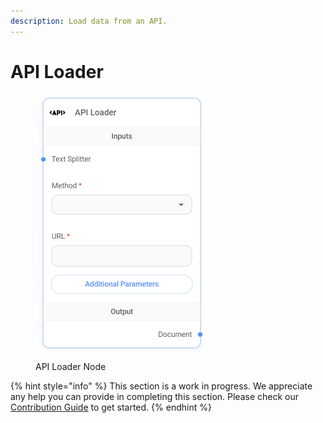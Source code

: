 ```yaml
---
description: Load data from an API.
---
```


# API Loader

<figure><img src="../../../.gitbook/assets/image (9) (1) (1) (1) (1) (1) (1).png" alt="" width="273"><figcaption><p>API Loader Node</p></figcaption></figure>

{% hint style="info" %}
This section is a work in progress. We appreciate any help you can provide in completing this section. Please check our [Contribution Guide](broken-reference) to get started.
{% endhint %}
